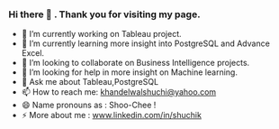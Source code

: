 ### Hi there 👋 . Thank you for visiting my page.

- 🔭 I’m currently working on Tableau project.
- 🌱 I’m currently learning more insight into PostgreSQL and Advance Excel.
- 👯 I’m looking to collaborate on Business Intelligence projects.
- 🤔 I’m looking for help in more insight on Machine learning.
- 💬 Ask me about Tableau,PostgreSQL
- 📫 How to reach me: khandelwalshuchi@yahoo.com
- 😄 Name pronouns as : Shoo-Chee !
- ⚡ More about me : www.linkedin.com/in/shuchik
<!--
**shuchiK38/shuchiK38** is a ✨ _special_ ✨ repository because its `README.md` (this file) appears on your GitHub profile.

Here are some ideas to get you started:

- 🔭 I’m currently working on Tableau project.
- 🌱 I’m currently learning more insight into ProsgreSQL and Advance EXCEL.
- 👯 I’m looking to collaborate on Data Visualisations on Tableau.
- 🤔 I’m looking for help with deep understanding Advance SQL.
- 💬 Ask me about Tableau
- 📫 How to reach me: shuchi.khandelwal@gmail.com
- 😄 Pronouns: Shoo--Chee
- ⚡ Fun fact: 
-->
